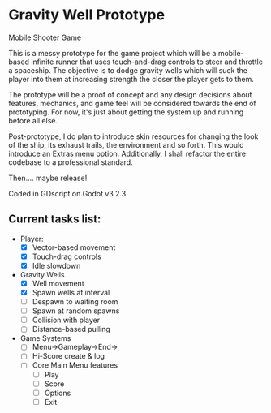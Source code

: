 # Gravity Well Prototype
 Mobile Shooter Game

 This is a messy prototype for the game project which will be a mobile-based infinite runner that uses touch-and-drag controls to steer and throttle a spaceship. The objective is to dodge gravity wells which will suck the player into them at increasing strength the closer the player gets to them.

 The prototype will be a proof of concept and any design decisions about features, mechanics, and game feel will be considered towards the end of prototyping. For now, it's just about getting the system up and running before all else.

 Post-prototype, I do plan to introduce skin resources for changing the look of the ship, its exhaust trails, the environment and so forth. This would introduce an Extras menu option. Additionally, I shall refactor the entire codebase to a professional standard.

 Then.... maybe release!

 Coded in GDscript on Godot v3.2.3

## Current tasks list:
 - Player:
   - [x] Vector-based movement
   - [x] Touch-drag controls
   - [x] Idle slowdown

 - Gravity Wells
   - [x] Well movement
   - [x] Spawn wells at interval
   - [ ] Despawn to waiting room
   - [ ] Spawn at random spawns
   - [ ] Collision with player
   - [ ] Distance-based pulling

 - Game Systems
   - [ ] Menu->Gameplay->End->
   - [ ] Hi-Score create & log
   - [ ] Core Main Menu features
     - [ ] Play
     - [ ] Score
     - [ ] Options
     - [ ] Exit